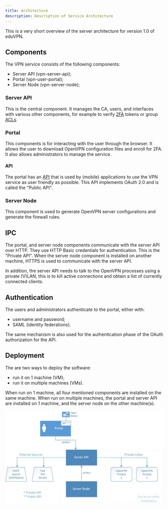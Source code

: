 ```yaml
---
title: Architecture
description: Description of Service Architecture
---
```


This is a very short overview of the server architecture for version 1.0 of 
eduVPN.

## Components

The VPN service consists of the following components:

- Server API (vpn-server-api);
- Portal (vpn-user-portal);
- Server Node (vpn-server-node);

### Server API

This is the central component. It manages the CA, users, and interfaces with 
various other components, for example to verify [2FA](2FA.md) tokens or group 
[ACLs](ACL.md).

### Portal

This components is for interacting with the user through the browser. It allows
the user to download OpenVPN configuration files and enroll for 2FA. It also 
allows administrators to manage the service.

#### API

The portal has an [API](API.md) that is used by (mobile) applications to use 
the VPN service as user friendly as possible. This API implements OAuth 2.0 and 
is called the "Public API".

### Server Node

This component is used to generate OpenVPN server configurations and generate
the firewall rules.

## IPC

The portal, and server node components communicate with the 
server API over HTTP. They use HTTP Basic credentials for authentication. 
This is the "Private API". When the server node component is installed on 
another machine, HTTPS is used to communicate with the server API.

In addition, the server API needs to talk to the OpenVPN processes using a 
private (V)LAN, this is to kill active connections and obtain a list of 
currently connected clients.

## Authentication

The users and administrators authenticate to the portal, either with:

- username and password;
- SAML (identity federations).

The same mechanism is also used for the authentication phase of the OAuth 
authorization for the API.

## Deployment

The are two ways to deploy the software:

- run it on 1 machine (VM);
- run it on multiple machines (VMs).

When run on 1 machine, all four mentioned components are installed on the same
machine. When run on multiple machines, the portal and server API are installed 
on 1 machine, and the server node on the other machine(s).

![Architecture](img/ARCH.jpg)

